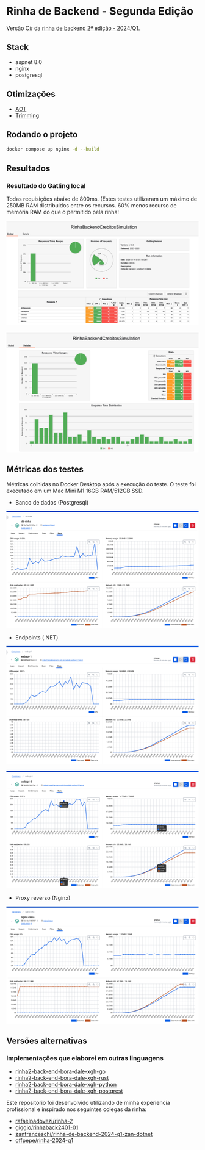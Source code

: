 ﻿# Rinha de Backend - Segunda Edição

Versão C# da [rinha de backend 2ª edição - 2024/Q1](https://github.com/zanfranceschi/rinha-de-backend-2024-q1). 

## Stack

- aspnet 8.0
- nginx
- postgresql

## Otimizações

- [AOT](https://learn.microsoft.com/en-us/dotnet/core/deploying/native-aot)
- [Trimming](https://learn.microsoft.com/en-us/dotnet/core/deploying/trimming/trimming-options?pivots=dotnet-8-0#trimming-framework-library-features)

## Rodando o projeto

```bash
docker compose up nginx -d --build
```

## Resultados

### Resultado do Gatling local

Todas requisições abaixo de 800ms. (Estes testes utilizaram um máximo de 250MB RAM distribuidos entre os recursos. 60% menos recurso de memória RAM do que o permitido pela rinha!

![Gatling](docs/screenshots/gatling-1.png)

![Gatling](docs/screenshots/gatling-2.png)

## Métricas dos testes

Métricas colhidas no Docker Desktop após a execução do teste. O teste foi executado em um Mac Mini M1 16GB RAM/512GB SSD.

- Banco de dados (Postgresql)

![Banco de dados](docs/screenshots/metrica-banco-de-dados.png)

- Endpoints (.NET)

![Endpoint 1 da API](docs/screenshots/metrica-api-endpoint-1.png)

![Endpoint 1 da API](docs/screenshots/metrica-api-endpoint-2.png)

- Proxy reverso (Nginx)

![Proxy reverso](docs/screenshots/metrica-proxy-reverso.png)

## Versões alternativas

### Implementações que elaborei em outras linguagens

- [rinha2-back-end-bora-dale-xgh-go](https://github.com/jonathanperis/rinha2-back-end-bora-dale-xgh-go)
- [rinha2-back-end-bora-dale-xgh-rust](https://github.com/jonathanperis/rinha2-back-end-bora-dale-xgh-rust)
- [rinha2-back-end-bora-dale-xgh-python](https://github.com/jonathanperis/rinha2-back-end-bora-dale-xgh-python)
- [rinha2-back-end-bora-dale-xgh-postgrest](https://github.com/jonathanperis/rinha2-back-end-bora-dale-xgh-postgrest)

Este repositorio foi desenvolvido utilizando de minha experiencia profissional e inspirado nos seguintes colegas da rinha:

- [rafaelpadovezi/rinha-2](https://github.com/rafaelpadovezi/rinha-2)
- [giggio/rinhaback2401-01](https://github.com/giggio/rinhaback2401-01)
- [zanfranceschi/rinha-de-backend-2024-q1-zan-dotnet](https://github.com/zanfranceschi/rinha-de-backend-2024-q1-zan-dotnet)
- [offpepe/rinha-2024-q1](https://github.com/offpepe/rinha-2024-q1)

